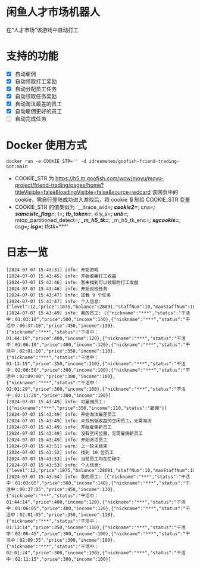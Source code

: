 # 闲鱼人才市场机器人
在“人才市场”该游戏中自动打工

# 支持的功能
- [X] 自动雇佣
- [X] 自动领取打工奖励
- [X] 自动分配员工任务
- [X] 自动领取任务奖励
- [X] 自动淘汰最差的员工
- [X] 自动雇佣更好的员工
- [ ] 自动完成任务

# Docker 使用方式
```
docker run -e COOKIE_STR='' -d idreamshen/goofish-friend-trading-bot:main
```
- COOKIE_STR 为 https://h5.m.goofish.com/wow/moyu/moyu-project/friend-trading/pages/home?titleVisible=false&loadingVisible=false&source=wdcard 该网页中的 cookie，需自行登陆成功进入游戏后，将 cookie 复制给 COOKIE_STR 变量
- COOKIE_STR 的值类似为 '__itrace_wid=***; cookie2=***; cna=***; _samesite_flag_=***; t=***; _tb_token_=***; xlly_s=***; unb=***; mtop_partitioned_detect=***; _m_h5_tk=***; _m_h5_tk_enc=***; sgcookie=***; csg=***; isg=***; tfstk=***'

# 日志一览
```
[2024-07-07 15:43:31] info: 开始游戏
[2024-07-07 15:43:45] info: 开始收集打工收益
[2024-07-07 15:43:46] info: 暂未找到可以领取的打工收益
[2024-07-07 15:43:46] info: 开始巡检任务
[2024-07-07 15:43:47] info: 加载 9 个任务
[2024-07-07 15:43:47] info: 个人信息: {"level":12,"price":1075,"balance":28091,"staffNum":10,"maxStaffNum":10,"bossName":"***"}
[2024-07-07 15:43:49] info: 我的员工: [{"nickname":"***","status":"干活中：01:03:10","price":500,"income":140},{"nickname":"***","status":"干活中：00:37:10","price":450,"income":130},{"nickname":"***","status":"干活中：01:44:19","price":400,"income":120},{"nickname":"***","status":"干活中：01:06:10","price":400,"income":120},{"nickname":"***","status":"干活中：02:01:10","price":350,"income":110},{"nickname":"***","status":"干活中：01:13:19","price":350,"income":110},{"nickname":"***","status":"干活中：02:06:50","price":300,"income":100},{"nickname":"***","status":"干活中：02:09:40","price":300,"income":100},{"nickname":"***","status":"干活中：02:01:29","price":300,"income":100},{"nickname":"***","status":"干活中：02:11:20","price":300,"income":100}]
[2024-07-07 15:43:49] info: 可雇佣员工: [{"nickname":"***","price":350,"income":110,"status":"雇佣"}]
[2024-07-07 15:43:49] info: 开始淘汰最差员工
[2024-07-07 15:43:49] info: 未找到低收益的空闲员工，无需淘汰
[2024-07-07 15:43:49] info: 开始雇佣新员工
[2024-07-07 15:43:49] info: 没有空闲位置，无需雇佣新员工
[2024-07-07 15:43:49] info: 开始派活员工
[2024-07-07 15:43:51] warn: 上一轮未结束
[2024-07-07 15:43:52] info: 找到 10 位员工
[2024-07-07 15:43:53] info: 当前员工均在忙碌中
[2024-07-07 15:43:53] info: 个人信息: {"level":12,"price":1075,"balance":28091,"staffNum":10,"maxStaffNum":10,"bossName":"***"}
[2024-07-07 15:43:54] info: 我的员工: [{"nickname":"***","status":"干活中：01:03:05","price":500,"income":140},{"nickname":"***","status":"干活中：00:37:05","price":450,"income":130},{"nickname":"***","status":"干活中：01:44:14","price":400,"income":120},{"nickname":"***","status":"干活中：01:06:05","price":400,"income":120},{"nickname":"***","status":"干活中：02:01:05","price":350,"income":110},{"nickname":"***","status":"干活中：01:13:14","price":350,"income":110},{"nickname":"***","status":"干活中：02:06:45","price":300,"income":100},{"nickname":"***","status":"干活中：02:09:35","price":300,"income":100},{"nickname":"***","status":"干活中：02:01:24","price":300,"income":100},{"nickname":"***","status":"干活中：02:11:15","price":300,"income":100}]

```